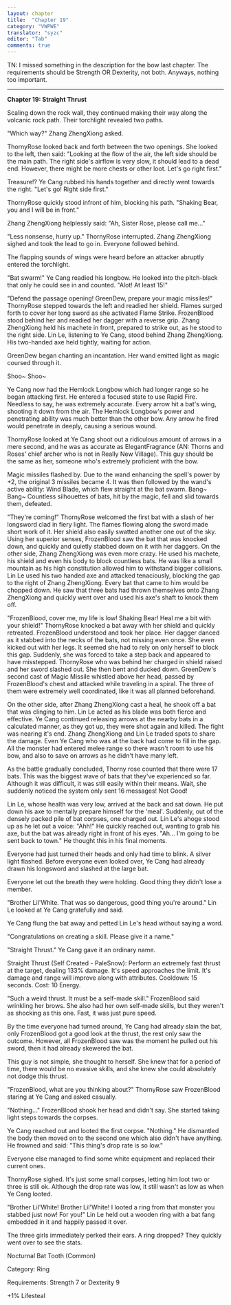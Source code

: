 ```yaml
---
layout: chapter
title:  "Chapter 19"
category: "VWPWE"
translator: "syzc"
editor: "Tab"
comments: true
---
```


TN: I missed something in the description for the bow last chapter. The requirements should be Strength OR Dexterity, not both. Anyways, nothing too important.

---

**Chapter 19: Straight Thrust**
 
Scaling down the rock wall, they continued making their way along the volcanic rock path. Their torchlight revealed two paths.
 
"Which way?" Zhang ZhengXiong asked.
 
ThornyRose looked back and forth between the two openings. She looked to the left, then said: "Looking at the flow of the air, the left side should be the main path. The right side's airflow is very slow, it should lead to a dead end. However, there might be more chests or other loot. Let's go right first."
 
Treasure!? Ye Cang rubbed his hands together and directly went towards the right. "Let's go! Right side first."
 
ThornyRose quickly stood infront of him, blocking his path. "Shaking Bear, you and I will be in front."
 
Zhang ZhengXiong helplessly said: "Ah, Sister Rose, please call me..."
 
"Less nonsense, hurry up." ThornyRose interrupted. Zhang ZhengXiong sighed and took the lead to go in. Everyone followed behind.
 
The flapping sounds of wings were heard before an attacker abruptly entered the torchlight. 
 
"Bat swarm!" Ye Cang readied his longbow. He looked into the pitch-black that only he could see in and counted. "Alot! At least 15!"
 
"Defend the passage opening! GreenDew, prepare your magic missiles!" ThornyRose stepped towards the left and readied her shield. Flames surged forth to cover her long sword as she activated Flame Strike. FrozenBlood stood behind her and readied her dagger with a reverse grip. Zhang ZhengXiong held his machete in front, prepared to strike out, as he stood to the right side. Lin Le, listening to Ye Cang, stood behind Zhang ZhengXiong. His two-handed axe held tightly, waiting for action.
 
GreenDew began chanting an incantation. Her wand emitted light as magic coursed through it. 
 
Shoo~ Shoo~
 
Ye Cang now had the Hemlock Longbow which had longer range so he began attacking first. He entered a focused state to use Rapid Fire. Needless to say, he was extremely accurate. Every arrow hit a bat's wing, shooting it down from the air. The Hemlock Longbow's power and penetrating ability was much better than the other bow. Any arrow he fired would penetrate in deeply, causing a serious wound.
 
ThornyRose looked at Ye Cang shoot out a ridiculous amount of arrows in a mere second, and he was as accurate as ElegantFragrance (AN: Thorns and Roses' chief archer who is not in Really New Village). This guy should be the same as her, someone who's extremely proficient with the bow.
 
Magic missiles flashed by. Due to the wand enhancing the spell's power by +2, the original 3 missiles became 4. It was then followed by the wand's active ability: Wind Blade, which flew straight at the bat swarm. Bang~ Bang~ Countless silhouettes of bats, hit by the magic, fell and slid towards them, defeated.
 
"They're coming!" ThornyRose welcomed the first bat with a slash of her longsword clad in fiery light. The flames flowing along the sword made short work of it. Her shield also easily swatted another one out of the sky. Using her superior senses, FrozenBlood saw the bat that was knocked down, and quickly and quietly stabbed down on it with her daggers. On the other side, Zhang ZhengXiong was even more crazy. He used his machete, his shield and even his body to block countless bats. He was like a small mountain as his high constitution allowed him to withstand bigger collisions. Lin Le used his two handed axe and attacked tenaciously, blocking the gap to the right of Zhang ZhengXiong. Every bat that came to him would be chopped down. He saw that three bats had thrown themselves onto Zhang ZhengXiong and quickly went over and used his axe's shaft to knock them off.
 
"FrozenBlood, cover me, my life is low! Shaking Bear! Heal me a bit with your shield!" ThornyRose knocked a bat away with her shield and quickly retreated. FrozenBlood understood and took her place. Her dagger danced as it stabbed into the necks of the bats, not missing even once. She even kicked out with her legs. It seemed she had to rely on only herself to block this gap. Suddenly, she was forced to take a step back and appeared to have misstepped. ThornyRose who was behind her charged in shield raised and her sword slashed out. She then bent and ducked down. GreenDew's second cast of Magic Missile whistled above her head, passed by FrozenBlood's chest and attacked while traveling in a spiral. The three of them were extremely well coordinated, like it was all planned beforehand. 
 
On the other side, after Zhang ZhengXiong cast a heal, he shook off a bat that was clinging to him. Lin Le acted as his blade was both fierce and effective. Ye Cang continued releasing arrows at the nearby bats in a calculated manner, as they got up, they were shot again and killed. The fight was nearing it's end. Zhang ZhengXiong and Lin Le traded spots to share the damage. Even Ye Cang who was at the back had come to fill in the gap. All the monster had entered melee range so there wasn't room to use his bow, and also to save on arrows as he didn't have many left.
 
As the battle gradually concluded, Thorny rose counted that there were 17 bats. This was the biggest wave of bats that they've experienced so far. Although it was difficult, it was still easily within their means. Wait, she suddenly noticed the system only sent 16 messages! Not Good!
 
Lin Le, whose health was very low, arrived at the back and sat down. He put down his axe to mentally prepare himself for the 'meal'. Suddenly, out of the densely packed pile of bat corpses, one charged out. Lin Le's ahoge stood up as he let out a voice: "Ahh!" He quickly reached out, wanting to grab his axe, but the bat was already right in front of his eyes. "Ah... I'm going to be sent back to town." He thought this in his final moments.
 
Everyone had just turned their heads and only had time to blink. A silver light flashed. Before everyone even looked over, Ye Cang had already drawn his longsword and slashed at the large bat.
 
Everyone let out the breath they were holding. Good thing they didn't lose a member. 
 
"Brother Lil'White. That was so dangerous, good thing you're around." Lin Le looked at Ye Cang gratefully and said.
 
Ye Cang flung the bat away and petted Lin Le's head without saying a word.
 
"Congratulations on creating a skill. Please give it a name."
 
"Straight Thrust." Ye Cang gave it an ordinary name.
 
Straight Thrust (Self Created - PaleSnow): Perform an extremely fast thrust at the target, dealing 133% damage. It's speed approaches the limit. It's damage and range will improve along with attributes. Cooldown: 15 seconds. Cost: 10 Energy. 
 
"Such a weird thrust. It must be a self-made skill." FrozenBlood said wrinkling her brows. She also had her own self-made skills, but they weren't as shocking as this one. Fast, it was just pure speed.
 
By the time everyone had turned around, Ye Cang had already slain the bat, only FrozenBlood got a good look at the thrust, the rest only saw the outcome. However, all FrozenBlood saw was the moment he pulled out his sword, then it had already skewered the bat.  
 
This guy is not simple, she thought to herself. She knew that for a period of time, there would be no evasive skills, and she knew she could absolutely not dodge this thrust.
 
"FrozenBlood, what are you thinking about?" ThornyRose saw FrozenBlood staring at Ye Cang and asked casually.
 
"Nothing..." FrozenBlood shook her head and didn't say. She started taking light steps towards the corpses.
 
Ye Cang reached out and looted the first corpse. "Nothing." He dismantled the body then moved on to the second one which also didn't have anything. He frowned and said: "This thing's drop rate is so low."
 
Everyone else managed to find some white equipment and replaced their current ones.
 
ThornyRose sighed. It's just some small corpses, letting him loot two or three is still ok. Although the drop rate was low, it still wasn't as low as when Ye Cang looted.
 
"Brother Lil'White! Brother Lil'White! I looted a ring from that monster you stabbed just now! For you!" Lin Le held out a wooden ring with a bat fang embedded in it and happily passed it over. 
 
The three girls immediately perked their ears. A ring dropped? They quickly went over to see the stats.
 
Nocturnal Bat Tooth (Common)
 
Category: Ring
 
Requirements: Strength 7 or Dexterity 9
 
+1% Lifesteal